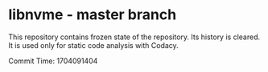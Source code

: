 # libnvme - master branch

This repository contains frozen state of the repository.
Its history is cleared. It is used only for static code
analysis with Codacy.

Commit Time: 1704091404